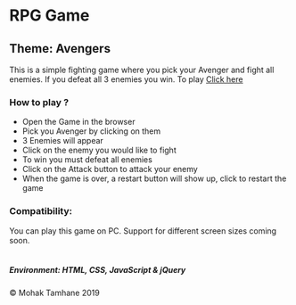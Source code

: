 # RPG Game
<h2>Theme: Avengers</h2>
This is a simple fighting game where you pick your Avenger and fight all enemies. If you defeat all 3 enemies you win.
To play <a href ="https://mohak92.github.io/unit-4-game/">Click here</a>
<div>
<h3>How to play ?</h3>
<ul>
  <li>Open the Game in the browser</li>
  <li>Pick you Avenger by clicking on them</li>
  <li>3 Enemies will appear</li>
  <li>Click on the enemy you would like to fight</li>
  <li>To win you must defeat all enemies</li>
  <li>Click on the Attack button to attack your enemy</li>
  <li>When the game is over, a restart button will show up, click to restart the game</li>
</ul>
</div>
<div>
<h3>Compatibility:</h3>
You can play this game on PC. Support for different screen sizes coming soon.
</div>
<br>
<div>
  <h5>Environment: HTML, CSS, JavaScript &amp jQuery</h5>
</div>
&copy Mohak Tamhane 2019
